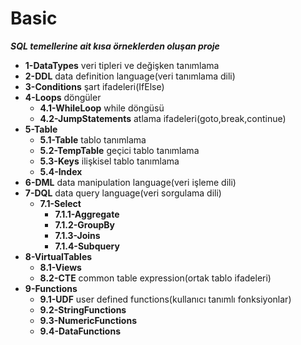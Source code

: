 # Basic
***SQL temellerine ait kısa örneklerden oluşan proje***
- **1-DataTypes** veri tipleri ve değişken tanımlama
- **2-DDL** data definition language(veri tanımlama dili)
- **3-Conditions** şart ifadeleri(IfElse)
- **4-Loops** döngüler
  - **4.1-WhileLoop** while döngüsü
  - **4.2-JumpStatements** atlama ifadeleri(goto,break,continue)
- **5-Table** 
  - **5.1-Table** tablo tanımlama
  - **5.2-TempTable** geçici tablo tanımlama
  - **5.3-Keys** ilişkisel tablo tanımlama
  - **5.4-Index** 
- **6-DML** data manipulation language(veri işleme dili)
- **7-DQL** data query language(veri sorgulama dili)
  - **7.1-Select**
    - **7.1.1-Aggregate**
    - **7.1.2-GroupBy**
    - **7.1.3-Joins**
    - **7.1.4-Subquery**
- **8-VirtualTables**
  - **8.1-Views**
  - **8.2-CTE** common table expression(ortak tablo ifadeleri)
- **9-Functions**
  - **9.1-UDF** user defined functions(kullanıcı tanımlı fonksiyonlar)
  - **9.2-StringFunctions**
  - **9.3-NumericFunctions**
  - **9.4-DataFunctions**
  